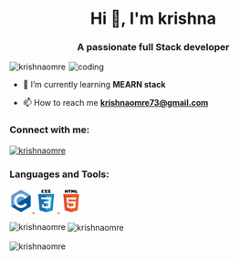 <h1 align="center">Hi 👋, I'm krishna</h1>
<h3 align="center">A passionate full Stack developer</h3>

<img align="right" width=400 alt="coding" src="https://th.bing.com/th/id/OIP.6qnP8ZHESN0IhK15TWdahAHaFj?pid=ImgDet&rs=1">

<p align="left"> <img src="https://komarev.com/ghpvc/?username=krishnaomre&label=Profile%20views&color=0e75b6&style=flat" alt="krishnaomre" /> </p>

- 🌱 I’m currently learning **MEARN stack**

- 📫 How to reach me **krishnaomre73@gmail.com**

<h3 align="left">Connect with me:</h3>
<p align="left">
<a href="https://linkedin.com/in/krishnaomre" target="blank"><img align="center" src="https://raw.githubusercontent.com/rahuldkjain/github-profile-readme-generator/master/src/images/icons/Social/linked-in-alt.svg" alt="krishnaomre" height="30" width="40" /></a>
</p>

<h3 align="left">Languages and Tools:</h3>


<p align="left"> <a href="https://www.cprogramming.com/" target="_blank" rel="noreferrer"> <img src="https://raw.githubusercontent.com/devicons/devicon/master/icons/c/c-original.svg" alt="c" width="40" height="40"/> </a> <a href="https://www.w3schools.com/css/" target="_blank" rel="noreferrer"> <img src="https://raw.githubusercontent.com/devicons/devicon/master/icons/css3/css3-original-wordmark.svg" alt="css3" width="40" height="40"/> </a> <a href="https://www.w3.org/html/" target="_blank" rel="noreferrer"> <img src="https://raw.githubusercontent.com/devicons/devicon/master/icons/html5/html5-original-wordmark.svg" alt="html5" width="40" height="40"/> </a> </p>

<p><img align="left" src="https://github-readme-stats.vercel.app/api/top-langs?username=krishnaomre&show_icons=true&locale=en&layout=compact" alt="krishnaomre" /></p>

<p>&nbsp;<img align="center" src="https://github-readme-stats.vercel.app/api?username=krishnaomre&show_icons=true&locale=en" alt="krishnaomre" /></p>

<p><img align="center" src="https://github-readme-streak-stats.herokuapp.com/?user=krishnaomre&" alt="krishnaomre" /></p>
